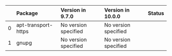 <!-- markdown-link-check-disable -->

|    | Package             | Version in 9.7.0     | Version in 10.0.0    | Status   |
|---:|:--------------------|:---------------------|:---------------------|:---------|
|  0 | apt-transport-https | No version specified | No version specified |          |
|  1 | gnupg               | No version specified | No version specified |          |